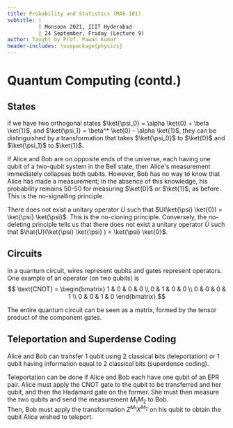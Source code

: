 ```yaml
---
title: Probability and Statistics (MA6.101)
subtitle: |
          | Monsoon 2021, IIIT Hyderabad
          | 24 September, Friday (Lecture 9)
author: Taught by Prof. Pawan Kumar
header-includes: \usepackage{physics}
---
```


# Quantum Computing (contd.)
## States
if we have two orthogonal states $\ket{\psi_0} = \alpha \ket{0} + \beta \ket{1}$, and $\ket{\psi_1} = \beta^* \ket{0} - \alpha \ket{1}$, they can be distinguished by a transformation that takes $\ket{\psi_0}$ to $\ket{0}$ and $\ket{\psi_1}$ to $\ket{1}$.  

If Alice and Bob are on opposite ends of the universe, each having one qubit of a two-qubit system in the Bell state, then Alice's measurement immediately collapses both qubits. However, Bob has no way to know that Alice has made a measurement; in the absence of this knowledge, his probability remains 50-50 for measuring $\ket{0}$ or $\ket{1}$, as before. This is the no-signalling principle.  

There does not exist a unitary operator $U$ such that $U(\ket{\psi} \ket{0}) = \ket{\psi} \ket{\psi}$. This is the no-cloning principle. Conversely, the no-deleting principle tells us that there does not exist a unitary operator $\hat{U}$ such that $\hat{U}(\ket{\psi} \ket{\psi} ) = \ket{\psi} \ket{0}$.

## Circuits
In a quantum circuit, wires represent qubits and gates represent operators. One example of an operator (on two qubits) is
$$ \text{CNOT} = 
\begin{bmatrix}
1 & 0 & 0 & 0 \\
0 & 1 & 0 & 0 \\
0 & 0 & 0 & 1 \\
0 & 0 & 1 & 0 \end{bmatrix}.$$

The entire quantum circuit can be seen as a matrix, formed by the tensor product of the component gates.

## Teleportation and Superdense Coding
Alice and Bob can transfer 1 qubit using 2 classical bits (teleportation) or 1 qubit having information equal to 2 classical bits (superdense coding).  

Teleportation can be done if Alice and Bob each have one qubit of an EPR pair. Alice must apply the CNOT gate to the qubit to be transferred and her qubit, and then the Hadamard gate on the former. She must then measure the two qubits and send the measurement $M_1M_2$ to Bob.  
Then, Bob must apply the transformation $Z^{M_1}X^{M_2}$ on his qubit to obtain the qubit Alice wished to teleport.
